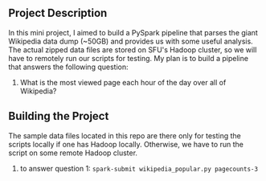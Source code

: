 ## Project Description

In this mini project, I aimed to build a PySpark pipeline that parses the giant Wikipedia data dump (~50GB) and provides us with some useful analysis. The actual zipped data files are stored on SFU's Hadoop cluster, so we will have to remotely run our scripts for testing. My plan is to build a pipeline that answers the following question:

1) What is the most viewed page each hour of the day over all of Wikipedia?

## Building the Project

The sample data files located in this repo are there only for testing the scripts locally if one has Hadoop locally. Otherwise, we have to run the script on some remote Hadoop cluster.

1) to answer question 1: `spark-submit wikipedia_popular.py pagecounts-3`
